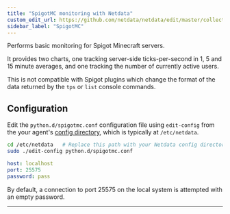 ```yaml
---
title: "SpigotMC monitoring with Netdata"
custom_edit_url: https://github.com/netdata/netdata/edit/master/collectors/python.d.plugin/spigotmc/README.md
sidebar_label: "SpigotMC"
---
```




Performs basic monitoring for Spigot Minecraft servers.

It provides two charts, one tracking server-side ticks-per-second in
1, 5 and 15 minute averages, and one tracking the number of currently
active users.

This is not compatible with Spigot plugins which change the format of
the data returned by the `tps` or `list` console commands.

## Configuration

Edit the `python.d/spigotmc.conf` configuration file using `edit-config` from the your agent's [config
directory](agent/step-by-step/step-04.md#find-your-netdataconf-file), which is typically at `/etc/netdata`.

```bash
cd /etc/netdata   # Replace this path with your Netdata config directory, if different
sudo ./edit-config python.d/spigotmc.conf
```

```yaml
host: localhost
port: 25575
password: pass
```

By default, a connection to port 25575 on the local system is attempted with an empty password.

---


